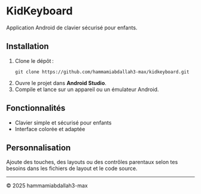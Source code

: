 # KidKeyboard

Application Android de clavier sécurisé pour enfants.

## Installation

1. Clone le dépôt :
   ```
   git clone https://github.com/hammamiabdallah3-max/kidkeyboard.git
   ```
2. Ouvre le projet dans **Android Studio**.
3. Compile et lance sur un appareil ou un émulateur Android.

## Fonctionnalités

- Clavier simple et sécurisé pour enfants
- Interface colorée et adaptée

## Personnalisation

Ajoute des touches, des layouts ou des contrôles parentaux selon tes besoins dans les fichiers de layout et le code source.

---

© 2025 hammamiabdallah3-max